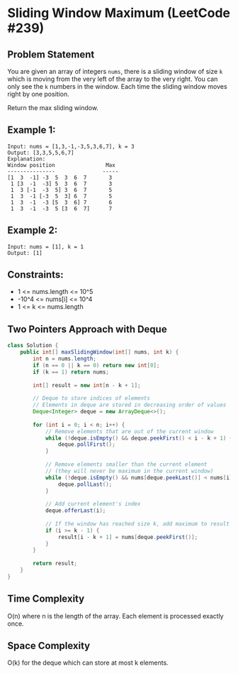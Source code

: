 # Sliding Window Maximum (LeetCode #239)

## Problem Statement
You are given an array of integers `nums`, there is a sliding window of size `k` which is moving from the very left of the array to the very right. You can only see the `k` numbers in the window. Each time the sliding window moves right by one position.

Return the max sliding window.

## Example 1:
```
Input: nums = [1,3,-1,-3,5,3,6,7], k = 3
Output: [3,3,5,5,6,7]
Explanation: 
Window position                Max
---------------               -----
[1  3  -1] -3  5  3  6  7       3
 1 [3  -1  -3] 5  3  6  7       3
 1  3 [-1  -3  5] 3  6  7       5
 1  3  -1 [-3  5  3] 6  7       5
 1  3  -1  -3 [5  3  6] 7       6
 1  3  -1  -3  5 [3  6  7]      7
```

## Example 2:
```
Input: nums = [1], k = 1
Output: [1]
```

## Constraints:
- 1 <= nums.length <= 10^5
- -10^4 <= nums[i] <= 10^4
- 1 <= k <= nums.length

## Two Pointers Approach with Deque
```java
class Solution {
    public int[] maxSlidingWindow(int[] nums, int k) {
        int n = nums.length;
        if (n == 0 || k == 0) return new int[0];
        if (k == 1) return nums;
        
        int[] result = new int[n - k + 1];
        
        // Deque to store indices of elements
        // Elements in deque are stored in decreasing order of values
        Deque<Integer> deque = new ArrayDeque<>();
        
        for (int i = 0; i < n; i++) {
            // Remove elements that are out of the current window
            while (!deque.isEmpty() && deque.peekFirst() < i - k + 1) {
                deque.pollFirst();
            }
            
            // Remove elements smaller than the current element
            // (they will never be maximum in the current window)
            while (!deque.isEmpty() && nums[deque.peekLast()] < nums[i]) {
                deque.pollLast();
            }
            
            // Add current element's index
            deque.offerLast(i);
            
            // If the window has reached size k, add maximum to result
            if (i >= k - 1) {
                result[i - k + 1] = nums[deque.peekFirst()];
            }
        }
        
        return result;
    }
}
```

## Time Complexity
O(n) where n is the length of the array. Each element is processed exactly once.

## Space Complexity
O(k) for the deque which can store at most k elements.